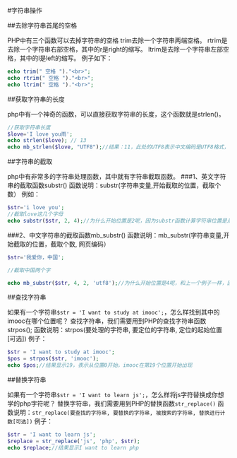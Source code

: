 #字符串操作

##去除字符串首尾的空格

PHP中有三个函数可以去掉字符串的空格
trim去除一个字符串两端空格。
rtrim是去除一个字符串右部空格，其中的r是right的缩写。
ltrim是去除一个字符串左部空格，其中的l是left的缩写。
例子如下：
```php
echo trim(" 空格 ")."<br>";
echo rtrim(" 空格 ")."<br>";
echo ltrim(" 空格 ")."<br>";
```
##获取字符串的长度

php中有一个神奇的函数，可以直接获取字符串的长度，这个函数就是strlen()。
```php
//获取字符串长度
$love='I love you雨';
echo strlen($love); // 13
echo mb_strlen($love, "UTF8");//结果：11，此处的UTF8表示中文编码是UTF8格式，中文一般采用UTF8编码
```
##字符串的截取

php中有非常多的字符串处理函数，其中就有字符串截取函数。
###1、英文字符串的截取函数substr()
函数说明：substr(字符串变量,开始截取的位置，截取个数）
例如：
```php
$str='i love you';
//截取love这几个字母
echo substr($str, 2, 4);//为什么开始位置是2呢，因为substr函数计算字符串位置是从0开始的，也就是0的位置是i,1的位置是空格，l的位置是2。从位置2开始取4个字符，就是love。
```
###2、中文字符串的截取函数mb_substr()
函数说明：mb_substr(字符串变量,开始截取的位置，截取个数, 网页编码）
```php
$str='我爱你，中国';

//截取中国两个字

echo mb_substr($str, 4, 2, 'utf8');//为什么开始位置是4呢，和上一个例子一样，因为mb_substr函数计算汉字位置是从0开始的，也就是0的位置是我,1的位置是爱，4的位置是中。从位置4开始取2个汉字，就是中国。中文编码一般是utf8格式
```
##查找字符串

如果有一个字符串`$str = 'I want to study at imooc';`，怎么样找到其中的imooc在哪个位置呢？
查找字符串，我们需要用到PHP的查找字符串函数strpos();
函数说明：strpos(要处理的字符串, 要定位的字符串, 定位的起始位置[可选])
例子：
```php
$str = 'I want to study at imooc';
$pos = strpos($str, 'imooc');
echo $pos;//结果显示19，表示从位置0开始，imooc在第19个位置开始出现
```
##替换字符串

如果有一个字符串`$str = 'I want to learn js';`，怎么样将js字符替换成你想学的php字符呢？
替换字符串，我们需要用到PHP的替换函数`str_replace()`
函数说明：`str_replace(要查找的字符串, 要替换的字符串, 被搜索的字符串, 替换进行计数[可选])`
例子：
```php
$str = 'I want to learn js';
$replace = str_replace('js', 'php', $str);
echo $replace;//结果显示I want to learn php
```



